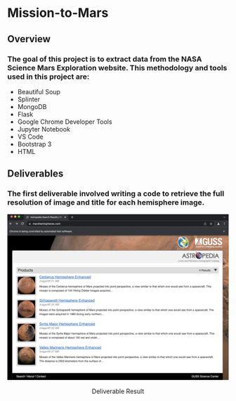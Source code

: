 # Mission-to-Mars

## Overview 

### The goal of this project is to extract data from the NASA Science Mars Exploration website. This methodology and tools used in this project are:
- Beautiful Soup
- Splinter
- MongoDB
- Flask
- Google Chrome Developer Tools
- Jupyter Notebook
- VS Code
- Bootstrap 3
- HTML

## Deliverables

### The first deliverable involved writing a code to retrieve the full resolution of image and title for each hemisphere image. 

![This is an image](https://github.com/gmgarin/Mission-to-Mars/blob/16ffcfea433d79907dd87292e38d18f824cdfb22/resources/deliverable1.png)

<p align="center">
    Deliverable Result
</p>

